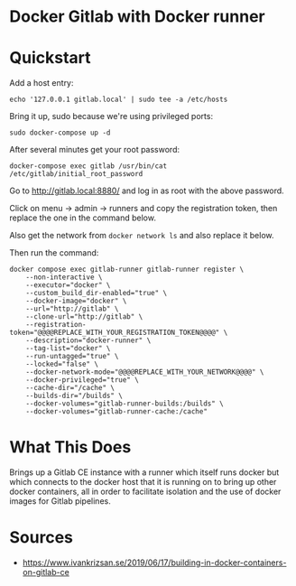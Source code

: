 # Docker Gitlab with Docker runner

# Quickstart

Add a host entry:

`echo '127.0.0.1 gitlab.local' | sudo tee -a /etc/hosts `

Bring it up, sudo because we're using privileged ports:

`sudo docker-compose up -d`

After several minutes get your root password:

`docker-compose exec gitlab /usr/bin/cat /etc/gitlab/initial_root_password`

Go to http://gitlab.local:8880/ and log in as root with the above password.

Click on menu -> admin -> runners and copy the registration token, then replace
the one in the command below.

Also get the network from `docker network ls` and also replace it below.

Then run the command:

```
docker compose exec gitlab-runner gitlab-runner register \
    --non-interactive \
    --executor="docker" \
    --custom_build_dir-enabled="true" \
    --docker-image="docker" \
    --url="http://gitlab" \
    --clone-url="http://gitlab" \
    --registration-token="@@@@REPLACE_WITH_YOUR_REGISTRATION_TOKEN@@@@" \
    --description="docker-runner" \
    --tag-list="docker" \
    --run-untagged="true" \
    --locked="false" \
    --docker-network-mode="@@@@REPLACE_WITH_YOUR_NETWORK@@@@" \
    --docker-privileged="true" \
    --cache-dir="/cache" \
    --builds-dir="/builds" \
    --docker-volumes="gitlab-runner-builds:/builds" \
    --docker-volumes="gitlab-runner-cache:/cache"
```

# What This Does

Brings up a Gitlab CE instance with a runner which itself runs docker but which
connects to the docker host that it is running on to bring up other docker
containers, all in order to facilitate isolation and the use of docker images
for Gitlab pipelines.


# Sources

- https://www.ivankrizsan.se/2019/06/17/building-in-docker-containers-on-gitlab-ce
